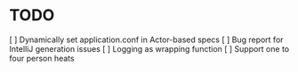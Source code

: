 # TODO

[ ] Dynamically set application.conf in Actor-based specs
[ ] Bug report for IntelliJ generation issues
[ ] Logging as wrapping function
[ ] Support one to four person heats
